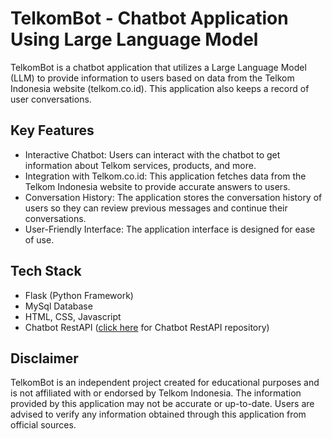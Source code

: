 # TelkomBot - Chatbot Application Using Large Language Model

TelkomBot is a chatbot application that utilizes a Large Language Model (LLM) to provide information to users based on data from the Telkom Indonesia website (telkom.co.id). This application also keeps a record of user conversations.

## Key Features

- Interactive Chatbot: Users can interact with the chatbot to get information about Telkom services, products, and more.
- Integration with Telkom.co.id: This application fetches data from the Telkom Indonesia website to provide accurate answers to users.
- Conversation History: The application stores the conversation history of users so they can review previous messages and continue their conversations.
- User-Friendly Interface: The application interface is designed for ease of use.

## Tech Stack

- Flask (Python Framework)
- MySql Database
- HTML, CSS, Javascript
- Chatbot RestAPI ([click here](https://github.com/Billl-11/Telkom-Bot-Engine) for Chatbot RestAPI repository)

## Disclaimer

TelkomBot is an independent project created for educational purposes and is not affiliated with or endorsed by Telkom Indonesia. The information provided by this application may not be accurate or up-to-date. Users are advised to verify any information obtained through this application from official sources.
